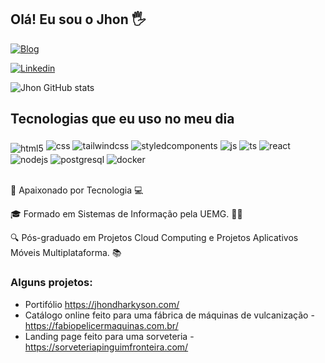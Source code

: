 ## Olá! Eu sou o Jhon 🖐️

[![Blog](https://img.shields.io/website?label=JhonDharkyson.com&style=for-the-badge&url=https://jhondharkyson.com/)](https://jhondharkyson.com/)

[![Linkedin](https://img.shields.io/badge/Linkedin-9146FF?style=for-the-badge&logo=linkedin&logoColor=white)](https://www.linkedin.com/in/jhon-mendon%C3%A7a-203925163/)

![Jhon GitHub stats](https://github-readme-stats.vercel.app/api?username=jhondharkyson520&show_icons=true&theme=dracula&count_private=true)

## Tecnologias que eu uso no meu dia

<div style="display: inline_block">
  <img style="margin-top: 8px" align="center" alt="html5" src="https://img.shields.io/badge/HTML5-E34F26?style=for-the-badge&logo=html5&logoColor=white" />
  <img align="center" alt="css" src="https://img.shields.io/badge/CSS3-1572B6?style=for-the-badge&logo=css3&logoColor=white" />
  <img align="center" alt="tailwindcss" src="https://img.shields.io/badge/Tailwindcss-38BDF8?style=for-the-badge&logo=tailwindcss&logoColor=white" />
  <img align="center" alt="styledcomponents" src="https://img.shields.io/badge/Styledcomponents-C55EB1?style=for-the-badge&logo=Styledcomponents&logoColor=white" />
  <img align="center" alt="js" src="https://img.shields.io/badge/JavaScript-F7DF1E?style=for-the-badge&logo=javascript&logoColor=black" />
  <img align="center" alt="ts" src="https://img.shields.io/badge/TypeScript-007ACC?style=for-the-badge&logo=typescript&logoColor=white" />
  <img align="center" alt="react" src="https://img.shields.io/badge/React-20232A?style=for-the-badge&logo=react&logoColor=61DAFB" />
  <img align="center" alt="nodejs" src="https://img.shields.io/badge/Node.js-43853D?style=for-the-badge&logo=node.js&logoColor=white" />
  <img align="center" alt="postgresql" src="https://img.shields.io/badge/Postgresql-336791?style=for-the-badge&logo=postgresql&logoColor=white" />
  <img align="center" alt="docker" src="https://img.shields.io/badge/Docker-1B63ED?style=for-the-badge&logo=docker&logoColor=white" />
</div><br/>

🚀 Apaixonado por Tecnologia 💻

🎓 Formado em Sistemas de Informação pela UEMG. 👨‍💻

🔍 Pós-graduado em Projetos Cloud Computing e Projetos Aplicativos Móveis Multiplataforma. 📚


### Alguns projetos:
- Portifólio https://jhondharkyson.com/<br/>
- Catálogo online feito para uma fábrica de máquinas de vulcanização - https://fabiopelicermaquinas.com.br/<br/>
- Landing page feito para uma sorveteria - https://sorveteriapinguimfronteira.com/<br/>
